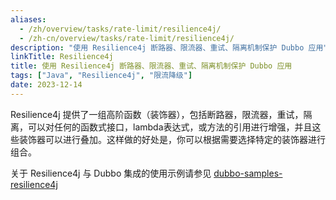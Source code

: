 ```yaml
---
aliases:
  - /zh/overview/tasks/rate-limit/resilience4j/
  - /zh-cn/overview/tasks/rate-limit/resilience4j/
description: "使用 Resilience4j 断路器、限流器、重试、隔离机制保护 Dubbo 应用"
linkTitle: Resilience4j
title: 使用 Resilience4j 断路器、限流器、重试、隔离机制保护 Dubbo 应用
tags: ["Java", "Resilience4j", "限流降级"]
date: 2023-12-14
---
```


Resilience4j 提供了一组高阶函数（装饰器），包括断路器，限流器，重试，隔离，可以对任何的函数式接口，lambda表达式，或方法的引用进行增强，并且这些装饰器可以进行叠加。这样做的好处是，你可以根据需要选择特定的装饰器进行组合。

关于 Resilience4j 与 Dubbo 集成的使用示例请参见 [dubbo-samples-resilience4j](https://github.com/apache/dubbo-samples/tree/master/3-extensions/protocol/dubbo-samples-resilience4j)
